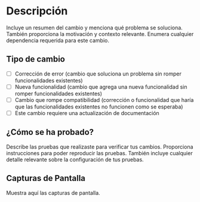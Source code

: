 # Descripción

Incluye un resumen del cambio y menciona qué problema se soluciona. También proporciona la motivación y contexto relevante. Enumera cualquier dependencia requerida para este cambio.

## Tipo de cambio

- [ ] Corrección de error (cambio que soluciona un problema sin romper funcionalidades existentes)
- [ ] Nueva funcionalidad (cambio que agrega una nueva funcionalidad sin romper funcionalidades existentes)
- [ ] Cambio que rompe compatibilidad (corrección o funcionalidad que haría que las funcionalidades existentes no funcionen como se esperaba)
- [ ] Este cambio requiere una actualización de documentación

## ¿Cómo se ha probado?

Describe las pruebas que realizaste para verificar tus cambios. Proporciona instrucciones para poder reproducir las pruebas. También incluye cualquier detalle relevante sobre la configuración de tus pruebas.

## Capturas de Pantalla

Muestra aquí las capturas de pantalla.
